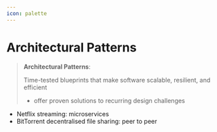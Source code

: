 ```yaml
---
icon: palette
---
```


# Architectural Patterns

> **Architectural Patterns**:
>
> Time-tested blueprints that make software scalable, resilient, and efficient
>
> * offer proven solutions to recurring design challenges



* Netflix streaming: microservices
* BitTorrent decentralised file sharing: peer to peer
